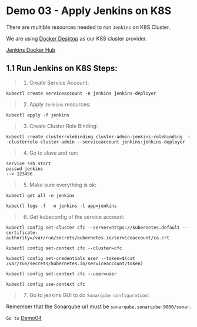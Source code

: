 # Demo 03 - Apply Jenkins on K8S

There are multible resources needed to run `Jenkins` on K8S Cluster.

We are using [Docker Desktop](https://www.docker.com/products/docker-desktop/) as our K8S cluster provider.

[Jenkins Docker Hub](https://hub.docker.com/r/jenkins/jenkins)

## 1.1 Run Jenkins on K8S Steps:

> 1. Create Service Account:

```
kubectl create serviceaccount -n jenkins jenkins-deployer
```
> 2. Apply `Jenkins` resources:

```
kubectl apply -f jenkins
```
> 3. Create Cluster Role Binding:

```
kubectl create clusterrolebinding cluster-admin-jenkins-rolebinding  --clusterrole cluster-admin --serviceaccount jenkins:jenkins-deployer
```
> 4. Go to slave and run:
```
service ssh start
passwd jenkins
--> 123456
```
> 5. Make sure everything is ok:
```
kubectl get all -n jenkins 

kubectl logs -f  -n jenkins -l app=jenkins
```
> 6. Get kubeconfig of the service account:
```
kubectl config set-cluster cfc --server=https://kubernetes.default --certificate-authority=/var/run/secrets/kubernetes.io/serviceaccount/ca.crt

kubectl config set-context cfc --cluster=cfc

kubectl config set-credentials user --token=$(cat /var/run/secrets/kubernetes.io/serviceaccount/token)

kubectl config set-context cfc --user=user

kubectl config use-context cfc
```
> 7. Go to jenkins GUI to do `Sonarqube configuration`:

Remember that the Sonarqube url must be `sonarqube.sonarqube:9000/sonar`.

`Go to` [Demo04](../../demo04/multi-branch-plugin/README.md)